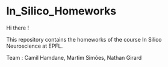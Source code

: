 # In_Silico_Homeworks

Hi there !

This repository contains the homeworks of the course In Silico Neuroscience at EPFL.

Team : Camil Hamdane, Martim Simões, Nathan Girard
